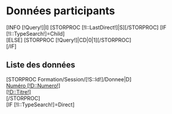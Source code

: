 <h1>Données participants</h1>
<div class="row">
    [INFO [!Query!]|I]
    [STORPROC [!I::LastDirect!]|S][/STORPROC]
    [IF [!I::TypeSearch!]=Child]
    <div class="col-md-12">
    [ELSE]
        [STORPROC [!Query!]|CD|0|1][/STORPROC]
        <div class="col-md-3">
    [/IF]
        <h2>Liste des données</h2>
        <div class="row">
        [STORPROC Formation/Session/[!S::Id!]/Donnee|D]
            <div class="col-lg-12">
                <div class="panel">
                    <a href="/Sessions/[!S::Id!]/Donnee/[!D::Id!]" [IF [!D::Id!]=[!CD::Id!]]class="active"[/IF]>
                    <div class="panel-heading">
                        <div class="row">
                            <div class="col-xs-3">
                                <i class="fa fa-map-marker fa-5x"></i>
                            </div>
                            <div class="col-xs-9">
                                <div class="huge">Numéro [!D::Numero!]</div>
                                <div>[!D::Titre!]</div>
                            </div>
                        </div>
                    </div>
                    </a>
                </div>
            </div>
        [/STORPROC]
        </div>
    </div>
   [IF [!I::TypeSearch!]=Direct]
    <div class="col-md-9">
        <canvas id="myChart" width="400" height="250" style="width: 100%;"></canvas>
        <script>

            // Get context with jQuery - using jQuery's .get() method.
            var ctx = $("#myChart").get(0).getContext("2d");
            [SWITCH [!CD::TypeReponse!]|=]
                [DEFAULT]
                    var data = {
                        labels: ["January", "February", "March", "April", "May", "June", "July"],
                        datasets: [
                            {
                                label: "My First dataset",
                                fillColor: "rgba(220,220,220,0.2)",
                                strokeColor: "rgba(220,220,220,1)",
                                pointColor: "rgba(220,220,220,1)",
                                pointStrokeColor: "#fff",
                                pointHighlightFill: "#fff",
                                pointHighlightStroke: "rgba(220,220,220,1)",
                                data: [65, 59, 80, 81, 56, 55, 40]
                            },
                            {
                                label: "My Second dataset",
                                fillColor: "rgba(151,187,205,0.2)",
                                strokeColor: "rgba(151,187,205,1)",
                                pointColor: "rgba(151,187,205,1)",
                                pointStrokeColor: "#fff",
                                pointHighlightFill: "#fff",
                                pointHighlightStroke: "rgba(151,187,205,1)",
                                data: [28, 48, 40, 19, 86, 27, 90]
                            }
                        ]
                    };
                    var myNewChart = new Chart(ctx).Line(data, {
                        bezierCurve: false
                    });

                [/DEFAULT]
            [/SWITCH]
        </script>
    </div>
    [/IF]
</div>